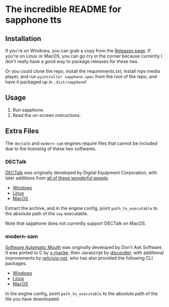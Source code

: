 # The incredible README for sapphone tts
## Installation
If you're on Windows, you can grab a copy from the
[Releases page](https://github.com/Craftocracy/strudel-pack/releases/).
If you're on Linux or MacOS, you can go cry in the corner because currently I don't really have a good way to package releases for these two.

Or you could clone the repo, install the requirements.txt, install mpv media player, and run `pyinstaller sapphone.spec` from the root of the repo, and have it packaged up in `.dist/sapphone`!

## Usage
1. Run sapphone.
2. Read the on-screen instructions.

## Extra Files
The `dectalk` and `modern-sam` engines require files that cannot be included due to the licensing of these two softwares.

### DECTalk
[DECTalk](https://en.wikipedia.org/wiki/DECtalk)
was originally developed by Digital Equipment Corporation, with later additions from [all of these wonderful people](https://github.com/dectalk/dectalk/graphs/contributors).
- [Windows](https://github.com/dectalk/dectalk/releases/download/2023-10-30/vs6.zip)
- [Linux](https://github.com/dectalk/dectalk/releases/download/2023-10-30/ubuntu-latest.tar.gz)
- [MacOS](https://github.com/dectalk/dectalk/releases/download/2023-10-30/macos-latest.tar.gz)

Extract the archive, and in the engine config, point `path_to_executable` to the absolute path of the `say` executable.

Note that sapphone does not currently support DECTalk on MacOS.

### modern-sam
[Software Automatic Mouth](https://en.wikipedia.org/wiki/Software_Automatic_Mouth)
was originally developed by Don't Ask Software. It was ported to C by [s-macke](https://github.com/s-macke), then Javascript by [discordier](https://github.com/discordier),
with additional improvements by [reticivis-net](https://github.com/reticivis-net), who has also provided the following CLI packages.
- [Windows](https://github.com/reticivis-net/sam-cli/releases/download/1.0.0/sam-win.exe)
- [Linux](https://github.com/reticivis-net/sam-cli/releases/download/1.0.0/sam-linux)
- [MacOS](https://github.com/reticivis-net/sam-cli/releases/download/1.0.0/sam-macos)

In the engine config, point `path_to_executable` to the absolute path of the file you have downloaded.